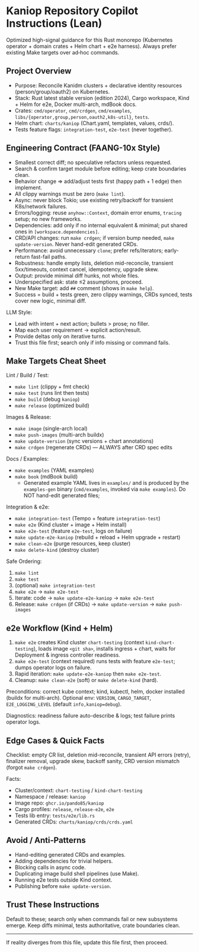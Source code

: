 # Kaniop Repository Copilot Instructions (Lean)

Optimized high-signal guidance for this Rust monorepo (Kubernetes operator + domain crates + Helm
chart + e2e harness). Always prefer existing Make targets over ad‑hoc commands.

## Project Overview

- Purpose: Reconcile Kanidm clusters + declarative identity resources (person/group/oauth2) on
  Kubernetes.
- Stack: Rust latest stable version (edition 2024), Cargo workspace, Kind + Helm for e2e, Docker
  multi-arch, mdBook docs.
- Crates: `cmd/operator`, `cmd/crdgen`, `cmd/examples`,
  `libs/{operator,group,person,oauth2,k8s-util}`, `tests`.
- Helm chart: `charts/kaniop` (Chart.yaml, templates, values, crds/).
- Tests feature flags: `integration-test`, `e2e-test` (never together).

## Engineering Contract (FAANG-10x Style)

- Smallest correct diff; no speculative refactors unless requested.
- Search & confirm target module before editing; keep crate boundaries clean.
- Behavior change => add/adjust tests first (happy path + 1 edge) then implement.
- All clippy warnings must be zero (`make lint`).
- Async: never block Tokio; use existing retry/backoff for transient K8s/network failures.
- Errors/logging: reuse `anyhow::Context`, domain error enums, `tracing` setup; no new frameworks.
- Dependencies: add only if no internal equivalent & minimal; put shared ones in
  `[workspace.dependencies]`.
- CRD/API changes: run `make crdgen`; if version bump needed, `make update-version`. Never hand-edit
  generated CRDs.
- Performance: avoid unnecessary `clone`; prefer refs/iterators; early-return fast-fail paths.
- Robustness: handle empty lists, deletion mid-reconcile, transient 5xx/timeouts, context cancel,
  idempotency, upgrade skew.
- Output: provide minimal diff hunks, not whole files.
- Underspecified ask: state ≤2 assumptions, proceed.
- New Make target: add `##` comment (shows in `make help`).
- Success = build + tests green, zero clippy warnings, CRDs synced, tests cover new logic, minimal
  diff.

LLM Style:

- Lead with intent + next action; bullets > prose; no filler.
- Map each user requirement → explicit action/result.
- Provide deltas only on iterative turns.
- Trust this file first; search only if info missing or command fails.

## Make Targets Cheat Sheet

Lint / Build / Test:

- `make lint` (clippy + fmt check)
- `make test` (runs lint then tests)
- `make build` (debug `kaniop`)
- `make release` (optimized build)

Images & Release:

- `make image` (single-arch local)
- `make push-images` (multi-arch buildx)
- `make update-version` (sync versions + chart annotations)
- `make crdgen` (regenerate CRDs) — ALWAYS after CRD spec edits

Docs / Examples:

- `make examples` (YAML examples)
- `make book` (mdBook build)
  - Generated example YAML lives in `examples/` and is produced by the `examples-gen` binary
    (`cmd/examples`, invoked via `make examples`). Do NOT hand-edit generated files;

Integration & e2e:

- `make integration-test` (Tempo + feature `integration-test`)
- `make e2e` (Kind cluster + image + Helm install)
- `make e2e-test` (feature `e2e-test`, logs on failure)
- `make update-e2e-kaniop` (rebuild + reload + Helm upgrade + restart)
- `make clean-e2e` (purge resources, keep cluster)
- `make delete-kind` (destroy cluster)

Safe Ordering:

1. `make lint`
2. `make test`
3. (optional) `make integration-test`
4. `make e2e` → `make e2e-test`
5. Iterate: code → `make update-e2e-kaniop` → `make e2e-test`
6. Release: `make crdgen` (if CRDs) → `make update-version` → `make push-images`

## e2e Workflow (Kind + Helm)

1. `make e2e` creates Kind cluster `chart-testing` (context `kind-chart-testing`), loads image
   `<git sha>`, installs ingress + chart, waits for Deployment & ingress controller readiness.
2. `make e2e-test` (context required) runs tests with feature `e2e-test`; dumps operator logs on
   failure.
3. Rapid iteration: `make update-e2e-kaniop` then `make e2e-test`.
4. Cleanup: `make clean-e2e` (soft) or `make delete-kind` (hard).

Preconditions: correct kube context; kind, kubectl, helm, docker installed (buildx for multi-arch).
Optional env: `VERSION`, `CARGO_TARGET`, `E2E_LOGGING_LEVEL` (default `info,kaniop=debug`).

Diagnostics: readiness failure auto-describe & logs; test failure prints operator logs.

## Edge Cases & Quick Facts

Checklist: empty CR list, deletion mid-reconcile, transient API errors (retry), finalizer removal,
upgrade skew, backoff sanity, CRD version mismatch (forgot `make crdgen`).

Facts:

- Cluster/context: `chart-testing` / `kind-chart-testing`
- Namespace / release: `kaniop`
- Image repo: `ghcr.io/pando85/kaniop`
- Cargo profiles: `release`, `release-e2e`, `e2e`
- Tests lib entry: `tests/e2e/lib.rs`
- Generated CRDs: `charts/kaniop/crds/crds.yaml`

## Avoid / Anti-Patterns

- Hand-editing generated CRDs and examples.
- Adding dependencies for trivial helpers.
- Blocking calls in async code.
- Duplicating image build shell pipelines (use Make).
- Running e2e tests outside Kind context.
- Publishing before `make update-version`.

## Trust These Instructions

Default to these; search only when commands fail or new subsystems emerge. Keep diffs minimal, tests
authoritative, crate boundaries clean.

---

If reality diverges from this file, update this file first, then proceed.
